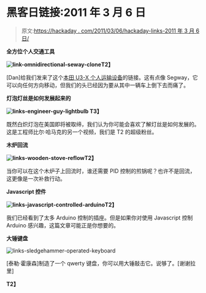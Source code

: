 # 黑客日链接:2011 年 3 月 6 日

> 原文:[https://hackaday . com/2011/03/06/hackaday-links-2011 年 3 月 6 日/](https://hackaday.com/2011/03/06/hackaday-links-march-6-2011/)

**全方位个人交通工具**

**![](../Images/e7e1ca0d054b3a56a1bba1288be61332.png "link-omnidirectional-seway-clone")T2】**

[Dan]给我们发来了这个[本田 U3-X 个人运输设备](http://world.honda.com/news/2009/c090924New-Personal-Mobility-Device/)的链接。这有点像 Segway，它可以向任何方向移动，但我们的头已经因为要从其中一辆车上倒下去而痛了。

**灯泡灯丝是如何发展起来的**

**![](../Images/e4115011c3e44d8a145913c81fbc59f4.png "links-engineer-guy-lightbulb")
T3】**

既然白炽灯泡在美国即将被取缔，我们认为你可能会喜欢了解灯丝是如何发展的。这是工程师比尔·哈马克的另一个视频，我们是 T2 的超级粉丝。

**木炉回流**

**![](../Images/07e77cd411880f9b60e634c93ed9e40f.png "links-wooden-stove-reflow")T2】**

当你可以在这个木炉子上回流时，谁还需要 PID 控制的煎锅呢？也许不是回流，这更像是一次补救行动。

**Javascript 控件**

**![](../Images/2339f688faeb0ac3d3832cb68cc0dd44.png "links-javascript-controlled-arduino")T2】**

我们已经看到了太多 Arduino 控制的插座。但是如果你对使用 Javascript 控制 Arduino 感兴趣，这篇文章可能正是你想要的。

**大锤键盘**

![](../Images/c8e04e347d6942f0a4ffcc7a1e3cc521.png "links-sledgehammer-operated-keyboard")

[泰勒·霍康森]制造了一个 qwerty 键盘，你可以用大锤敲击它。说够了。[谢谢拉里]

 **T2】**